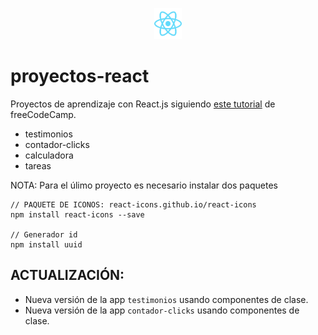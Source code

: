 <p align="center"><img src="logo-react.svg" height="50"/></p>

# proyectos-react 

Proyectos de aprendizaje con React.js siguiendo [este tutorial][tutorial] de freeCodeCamp.

* testimonios
* contador-clicks
* calculadora
* tareas

NOTA: Para el úlimo proyecto es necesario instalar dos paquetes 
~~~
// PAQUETE DE ICONOS: react-icons.github.io/react-icons
npm install react-icons --save

// Generador id
npm install uuid
~~~

 [tutorial]: https://youtu.be/6Jfk8ic3KVk

## ACTUALIZACIÓN:
* Nueva versión de la app ```testimonios``` usando componentes de clase.
* Nueva versión de la app ```contador-clicks``` usando componentes de clase.
